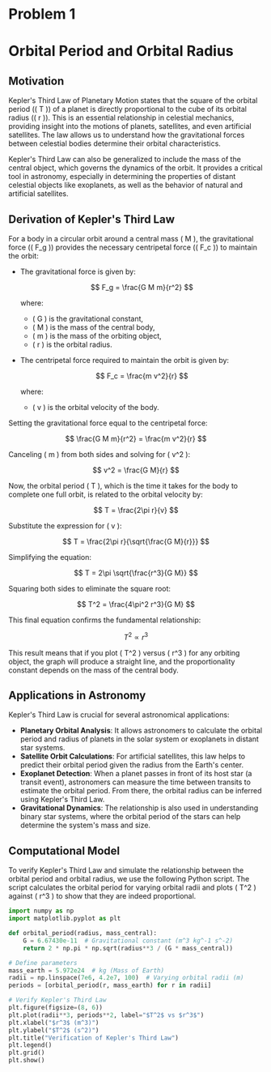 # Problem 1
# Orbital Period and Orbital Radius

## Motivation
Kepler's Third Law of Planetary Motion states that the square of the orbital period (\( T \)) of a planet is directly proportional to the cube of its orbital radius (\( r \)). This is an essential relationship in celestial mechanics, providing insight into the motions of planets, satellites, and even artificial satellites. The law allows us to understand how the gravitational forces between celestial bodies determine their orbital characteristics.

Kepler's Third Law can also be generalized to include the mass of the central object, which governs the dynamics of the orbit. It provides a critical tool in astronomy, especially in determining the properties of distant celestial objects like exoplanets, as well as the behavior of natural and artificial satellites.

## Derivation of Kepler's Third Law
For a body in a circular orbit around a central mass \( M \), the gravitational force (\( F_g \)) provides the necessary centripetal force (\( F_c \)) to maintain the orbit:

- The gravitational force is given by:

  $$ F_g = \frac{G M m}{r^2} $$

  where:
  - \( G \) is the gravitational constant,
  - \( M \) is the mass of the central body,
  - \( m \) is the mass of the orbiting object,
  - \( r \) is the orbital radius.

- The centripetal force required to maintain the orbit is given by:

  $$ F_c = \frac{m v^2}{r} $$

  where:
  - \( v \) is the orbital velocity of the body.

Setting the gravitational force equal to the centripetal force:

$$ \frac{G M m}{r^2} = \frac{m v^2}{r} $$

Canceling \( m \) from both sides and solving for \( v^2 \):

$$ v^2 = \frac{G M}{r} $$

Now, the orbital period \( T \), which is the time it takes for the body to complete one full orbit, is related to the orbital velocity by:

$$ T = \frac{2\pi r}{v} $$

Substitute the expression for \( v \):

$$ T = \frac{2\pi r}{\sqrt{\frac{G M}{r}}} $$

Simplifying the equation:

$$ T = 2\pi \sqrt{\frac{r^3}{G M}} $$

Squaring both sides to eliminate the square root:

$$ T^2 = \frac{4\pi^2 r^3}{G M} $$

This final equation confirms the fundamental relationship:

$$ T^2 \propto r^3 $$

This result means that if you plot \( T^2 \) versus \( r^3 \) for any orbiting object, the graph will produce a straight line, and the proportionality constant depends on the mass of the central body.

## Applications in Astronomy
Kepler's Third Law is crucial for several astronomical applications:

- **Planetary Orbital Analysis**: It allows astronomers to calculate the orbital period and radius of planets in the solar system or exoplanets in distant star systems.
- **Satellite Orbit Calculations**: For artificial satellites, this law helps to predict their orbital period given the radius from the Earth's center.
- **Exoplanet Detection**: When a planet passes in front of its host star (a transit event), astronomers can measure the time between transits to estimate the orbital period. From there, the orbital radius can be inferred using Kepler's Third Law.
- **Gravitational Dynamics**: The relationship is also used in understanding binary star systems, where the orbital period of the stars can help determine the system's mass and size.

## Computational Model
To verify Kepler's Third Law and simulate the relationship between the orbital period and orbital radius, we use the following Python script. The script calculates the orbital period for varying orbital radii and plots \( T^2 \) against \( r^3 \) to show that they are indeed proportional.

```python
import numpy as np
import matplotlib.pyplot as plt

def orbital_period(radius, mass_central):
    G = 6.67430e-11  # Gravitational constant (m^3 kg^-1 s^-2)
    return 2 * np.pi * np.sqrt(radius**3 / (G * mass_central))

# Define parameters
mass_earth = 5.972e24  # kg (Mass of Earth)
radii = np.linspace(7e6, 4.2e7, 100)  # Varying orbital radii (m)
periods = [orbital_period(r, mass_earth) for r in radii]

# Verify Kepler's Third Law
plt.figure(figsize=(8, 6))
plt.plot(radii**3, periods**2, label="$T^2$ vs $r^3$")
plt.xlabel("$r^3$ (m^3)")
plt.ylabel("$T^2$ (s^2)")
plt.title("Verification of Kepler's Third Law")
plt.legend()
plt.grid()
plt.show()
```
